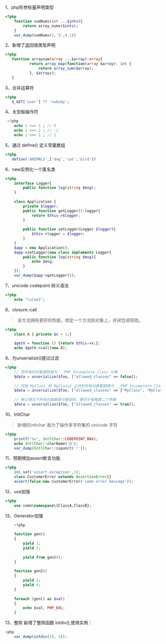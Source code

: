 1、php形参标量声明类型
```php
<?php    
    function sumNums(int ...$ints){
        return array_nums($ints);
    }
    var_dump(sumNums(2,'3',4.1))
```
2、新增了返回值类型声明
```php
<?php   
   function arraysum(array ...$array):array{
           return array_map(function(array $array): int {
               return array_sum($array);
           }, $arrays);
   }
```
3、合并运算符
```php
<?php 
   $_GET['user'] ?? 'nobody';
```
4、太空船操作符
```php
 <?php 
    echo 1 <=> 1 ; // 0
    echo 1 <=> 2 ; // -1
    echo 2 <=> 1 ; // 1
```
5、通过 define() 定义常量数组
```php
<?php 
   define('ANIMALS',['dog','cat','bird'])
```
6、new实例化一个匿名类
```php
<?php 
    interface Logger{
        public function log(string $msg);
    }
    
    class Application {
        private $logger;
        public function getLogger():logger{
            return $this->$logger;
        }
        
        public function setLogger(Logger $logger){
            $this->logger = $logger;
        }
    }
    $app = new Application();
    $app->setLogger(new class implements Logger{
        public function log(string $msg){
            echo $msg;
        }
    });
    var_dump($app->getLogger());
```
7、unicode codepoint 转义语法
```php
<?php 
    echo "\u{aa}";
```
8、closure::call
> 该方法拥有更好的性能，绑定一个方法到对象上，并闭包调用他。
```php
<?php
    class A { private $x = 1;}
    
    $getX = function () {return $this->x;};
    echo $getX->call(new A);
```
9、为unserialize()提过过滤
```php
<?php
    // 将所有的对象都转换为 __PHP_Incomplete_Class 对象
    $data = unserialize($foo, ["allowed_classes" => false]);
    
    // 将除 MyClass 和 MyClass2 之外的所有对象都转换为 __PHP_Incomplete_Class 对象
    $data = unserialize($foo, ["allowed_classes" => ["MyClass", "MyClass2"]);
    
    // 默认情况下所有的类都是可接受的，等同于省略第二个参数
    $data = unserialize($foo, ["allowed_classes" => true]);
```
10、IntlChar 
>新增的intlchar 类为了操作多字符集的 unicode 字符
```php
<?php
    printf('%x', IntlChar::CODEPOINT_MAX);
    echo IntlChar::charName('@');
    var_dump(IntlChar::ispunct('!'));
```
11、预期增加assert断言功能
```php
<?php
    ini_set('assert.exception',1);
    class CustomerError extends AssertionError{}
    assert(false,new CustomerError('some error message'));
```
12、use加强
```php
<?php
    use some\namespace\{ClassA,ClassB};
```
13、Generator加强
```php
    <?php
    
    function gen()
    {
        yield 1;
        yield 2;
    
        yield from gen2();
    }
    
    function gen2()
    {
        yield 3;
        yield 4;
    }
    
    foreach (gen() as $val)
    {
        echo $val, PHP_EOL;
    }
```
13、整除 新增了整除函数 intdiv(),使用实例：
````php
<php 
    var_dump(intdiv(10, 3));
````